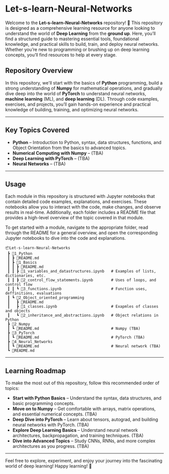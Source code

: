 # Let-s-learn-Neural-Networks
Welcome to the **Let-s-learn-Neural-Networks** repository! 🎉 This repository is designed as a comprehensive learning resource for anyone looking to understand the world of **Deep Learning** from the **ground up**. Here, you’ll find a structured guide to mastering essential tools, foundational knowledge, and practical skills to build, train, and deploy neural networks. Whether you’re new to programming or brushing up on deep learning concepts, you’ll find resources to help at every stage.

## Repository Overview
In this repository, we'll start with the basics of **Python** programming, build a strong understanding of **Numpy** for mathematical operations, and gradually dive deep into the world of **PyTorch** to understand neural networks, **machine learning** (ML), and **deep learning** (DL). Through code examples, exercises, and projects, you’ll gain hands-on experience and practical knowledge of building, training, and optimizing neural networks.

---

## Key Topics Covered
- **Python** – Introduction to Python, syntax, data structures, functions, and Object Orientation from the basics to advanced topics.
- **Numerical Computing with Numpy** – (TBA)
- **Deep Learning with PyTorch** – (TBA)
- **Neural Networks** – (TBA)

---

## Usage
Each module in this repository is structured with Jupyter notebooks that contain detailed code examples, explanations, and exercises. These notebooks allow you to interact with the code, make changes, and observe results in real-time. Additionally, each folder includes a README file that provides a high-level overview of the topic covered in that module.

To get started with a module, navigate to the appropriate folder, read through the README for a general overview, and open the corresponding Jupyter notebooks to dive into the code and explanations.

```
📦Let-s-learn-Neural-Networks
 ┣ 📂1_Python
 ┃ ┣ 📜README.md
 ┃ ┣ 📂1_Basics
 ┃ ┃ ┣ 📜README.md
 ┃ ┃ ┣ 📜1_variables_and_datastructures.ipynb   # Examples of lists, dictionaries, etc.
 ┃ ┃ ┣ 📜2_control_flow_statements.ipynb        # Uses of loops, and control flow
 ┃ ┃ ┗ 📜3_functions.ipynb                      # Function uses, deffinitions, evaluations
 ┃ ┗ 📂2_Object_oriented_programming            
 ┃   ┣ 📜README.md
 ┃   ┣ 📜1_classes.ipynb                        # Exapmles of classes and objects
 ┃   ┗ 📜2_inheritance_and_abstractions.ipynb   # Object relations in Python
 ┣ 📂2_Numpy
 ┃ ┗ 📜README.md                                # Numpy (TBA)
 ┣ 📂3_PyTorch
 ┃ ┗ 📜README.md                                # PyTorch (TBA)
 ┣ 📂4_Neural_Networks
 ┃ ┗ 📜README.md                                # Neural network (TBA)
 ┗ 📜README.md
```

---

## Learning Roadmap
To make the most out of this repository, follow this recommended order of topics:

- **Start with Python Basics** – Understand the syntax, data structures, and basic programming concepts.
- **Move on to Numpy** – Get comfortable with arrays, matrix operations, and essential numerical concepts. (TBA)
- **Deep Dive into PyTorch** – Learn about tensors, autograd, and building neural networks with PyTorch. (TBA)
- **Explore Deep Learning Basics** – Understand neural network architectures, backpropagation, and training techniques. (TBA)
- **Dive into Advanced Topics** – Study CNNs, RNNs, and more complex architectures as you progress. (TBA)

---

Feel free to explore, experiment, and enjoy your journey into the fascinating world of deep learning! Happy learning! 🚀


